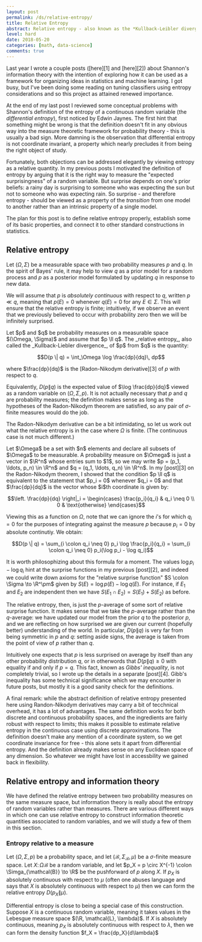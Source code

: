 ```yaml
---
layout: post
permalink: /ds/relative-entropy/
title: Relative Entropy
abstract: Relative entropy - also known as the *Kullback-Leibler divergence* - measures the information gained by replacing one random model with another.  This makes it an important tool in applications where one wishes to update a prior model in response to new observations.
level: hard
date: 2018-05-20
categories: [math, data-science]
comments: true
---
```


Last year I wrote a couple posts ([here][1] and [here][2]) about Shannon's information theory with the intention of exploring how it can be used as a framework for organizing ideas in statistics and machine learning.
I got busy, but I've been doing some reading on tuning classifiers using entropy considerations and so this project as attained renewed importance.

At the end of my last post I reviewed some conceptual problems with Shannon's definition of the entropy of a continuous random variable (the _differential entropy_), first noticed by Edwin Jaynes.
The first hint that something might be wrong is that the definition doesn't fit in any obvious way into the measure theoretic framework for probability theory - this is usually a bad sign.
More damning is the observation that differential entropy is not coordinate invariant, a property which nearly precludes it from being the right object of study.

Fortunately, both objections can be addressed elegantly by viewing entropy as a relative quantity.
In my previous posts I motivated the definition of entropy by arguing that it is the right way to measure the "expected surprisingness" of a random variable.
But surprise depends on one's prior beliefs: a rainy day is surprising to someone who was expecting the sun but not to someone who was expecting rain.
So surprise - and therefore entropy - should be viewed as a property of the _transition_ from one model to another rather than an intrinsic property of a single model.

The plan for this post is to define relative entropy properly, establish some of its basic properties, and connect it to other standard constructions in statistics.

## Relative entropy

Let $(\Omega, \Sigma)$ be a measurable space with two probability measures $p$ and $q$.
In the spirit of Bayes' rule, it may help to view $q$ as a prior model for a random process and $p$ as a posterior model formulated by updating $q$ in response to new data.

We will assume that $p$ is _absolutely continuous_ with respect to $q$, written $p \ll q$, meaning that $p(E) = 0$ whenever $q(E) = 0$ for any $E \in \Sigma$.
This will ensure that the relative entropy is finite; intuitively, if we observe an event that we previously believed to occur with probability zero then we will be infinitely surprised.

<div class="definition">
Let $p$ and $q$ be probability measures on a measurable space $(\Omega, \Sigma)$ and assume that $p \ll q$.
The _relative entropy_, also called the _Kullback-Liebler divergence_, of $p$ from $q$ is the quantity:

$$D(p \| q) = \int_\Omega \log \frac{dp}{dq}\, dp$$

where $\frac{dp}{dq}$ is the [Radon-Nikodym derivative][3] of $p$ with respect to $q$.
</div>

Equivalently, $D(p \| q)$ is the expected value of $\log \frac{dp}{dq}$ viewed as a random variable on $(\Omega, \Sigma, p)$.
It is not actually necessary that $p$ and $q$ are probability measures; the definition makes sense as long as the hypotheses of the Radon-Nikodym theorem are satisfied, so any pair of $\sigma$-finite measures would do the job.

The Radon-Nikodym derivative can be a bit intimidating, so let us work out what the relative entropy is in the case where $\Omega$ is finite.
(The continuous case is not much different.)

<div class="example">
Let $\Omega$ be a set with $n$ elements and declare all subsets of $\Omega$ to be measurable.
A probability measure on $\Omega$ is just a vector in $\R^n$ whose entries sum to $1$, so we may write $p = (p_1, \ldots, p_n) \in \R^n$ and $q = (q_1, \ldots, q_n) \in \R^n$.
In my [post][3] on the Radon-Nikodym theorem, I showed that the condition $p \ll q$ is equivalent to the statement that $p_i = 0$ whenever $q_i = 0$ and that $\frac{dp}{dq}$ is the vector whose $i$th coordinate is given by:

$$\left. \frac{dp}{dq} \right|_i = \begin{cases} \frac{p_i}{q_i} & q_i \neq 0 \\ 0 & \text{otherwise} \end{cases}$$

Viewing this as a function on $\Omega$, note that we can ignore the $i$'s for which $q_i = 0$ for the purposes of integrating against the measure $p$ because $p_i = 0$ by absolute continutiy.
We obtain:

$$D(p \| q) = \sum_{i \colon q_i \neq 0} p_i \log \frac{p_i}{q_i} = \sum_{i \colon q_i \neq 0} p_i(\log p_i - \log q_i)$$

</div>

It is worth philosophizing about this formula for a moment.
The values $\log p_i - \log q_i$ hint at the surprise functions in my previous [post][2], and indeed we could write down axioms for the "relative surprise function" $S \colon \Sigma \to \R^\pm$ given by $S(E) = \log p(E) - \log q(E)$.
For instance, if $E_1$ and $E_2$ are independent then we have $S(E_1 \cap E_2) = S(E_1) + S(E_2)$ as before.

The relative entropy, then, is just the $p$-average of some sort of relative surprise function.
It makes sense that we take the $p$-average rather than the $q$-average: we have updated our model from the prior $q$ to the posterior $p$, and we are reflecting on how surprised we are given our current (hopefully better) understanding of the world.
In particular, $D(p \| q)$ is very far from being symmetric in $p$ and $q$: setting aside signs, the average is taken from the point of view of $p$ rather than $q$.

Intuitively one expects that $p$ is less surprised on average by itself than any other probability distribution $q$, or in otherwords that $D(p \| q) \geq 0$ with equality if and only if $p = q$.
This fact, known as _Gibbs' inequality_, is not completely trivial, so I wrote up the details in a separate [post][4].
Gibb's inequality has some technical significance which we may encounter in future posts, but mostly it is a good sanity check for the definitions.

A final remark: while the abstract definition of relative entropy presented here using Randon-Nikodym derivatives may carry a bit of tecchnical overhead, it has a lot of advantages.
The same definition works for both discrete and continuous probability spaces, and the ingredients are fairly robust with respect to limits; this makes it possible to estimate relative entropy in the continuous case using discrete approximations.
The definition doesn't make any mention of a coordinate system, so we get coordinate invariance for free - this alone sets it apart from differential entropy.
And the definition already makes sense on any Euclidean space of any dimension.
So whatever we might have lost in accessbility we gained back in flexibility.

## Relative entropy and information theory

We have defined the relative entropy between two probability measures on the same measure space, but information theory is really about the entropy of random variables rather than measures.
There are various different ways in which one can use relative entropy to construct information theoretic quantities associated to random variables, and we will study a few of them in this section.

### Entropy relative to a measure

Let $(\Omega, \Sigma, p)$ be a probability space, and let $(\mathcal{B}, \Sigma_{\mathcal{B}}, \mu)$ be a $\sigma$-finite measure space.
Let $X \colon \Omega \mathcal{B}$ be a random variable, and let $p_X = p \circ X^{-1} \colon \Simga_{\mathcal{B}} \to \R$ be the pushforward of $p$ along $X$.
If $p_X$ is absolutely continuous with respect to $\mu$ (often one abuses language and says that $X$ is absolutely continuous with respect to $\mu$) then we can form the relative entropy $D(p_X \| \mu)$.

Differential entropy is close to being a special case of this construction.
Suppose $X$ is a continuous random variable, meaning it takes values in the Lebesgue measure space $(\R, \mathcal{L}, \lambda)$.
If $X$ is absolutely continuous, meaning $p_X$ is absolutely continuous with respect to $\lambda$, then we can form the density function $f_X = \frac{dp_X}{d\lambda}$

